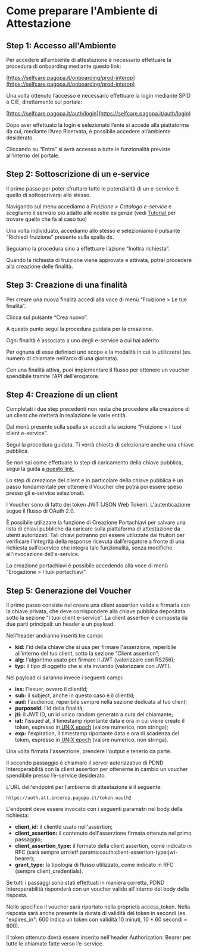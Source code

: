 # Come preparare l'Ambiente di Attestazione

## Step 1: Accesso all'Ambiente

Per accedere all’ambiente di attestazione è necessario effettuare la procedura di onboarding mediante questo link:

[https://selfcare.pagopa.it/onboarding/prod-interop](https://selfcare.pagopa.it/onboarding/prod-interop)

Una volta ottenuto l’accesso è necessario effettuare la login mediante SPID o CIE, direttamente sul portale:

[https://selfcare.pagopa.it/auth/login](https://selfcare.pagopa.it/auth/login)

Dopo aver effettuato la login e selezionato l’ente si accede alla piattatorma da cui, mediante l’Area Riservata, è possibile accedere all’ambiente desiderato.

Cliccando su “Entra” si avrà accesso a tutte le funzionalità previste all’interno del portale.

## Step 2: Sottoscrizione di un e-service

Il primo passo per poter sfruttare tutte le potenzialità di un e-service è quello di sottoscriversi allo stesso.

Navigando sul menu accediamo a _Fruizione > Catalogo e-service_ e scegliamo il servizio più adatto alle nostre esigenze (vedi [Tutorial ](broken-reference)per trovare quello che fa al caso tuo)

Una volta individuato, accediamo allo stesso e selezioniamo il pulsante “Richiedi fruizione” presente sulla spalla dx.

Seguiamo la procedura sino a effettuare l’azione “Inoltra richiesta”.

Quando la richiesta di fruizione viene approvata e attivata, potrai procedere alla creazione delle finalità.

## Step 3: Creazione di una finalità

Per creare una nuova finalità accedi alla voce di menù “Fruizione > Le tue finalità”.

Clicca sul pulsante “Crea nuovo”.

A questo punto segui la procedura guidata per la creazione.

Ogni finalità è associata a uno degli e-service a cui hai aderito.

Per ognuna di esse definisci uno scopo e la modalità in cui lo utilizzerai (es. numero di chiamate nell’arco di una giornata).

Con una finalità attiva, puoi implementare il flusso per ottenere un voucher spendibile tramite l'API dell'erogatore.

## Step 4: Creazione di un client

Completati i due step precedenti non resta che procedere alla creazione di un client che metterà in realazione le varie entità.

Dal menù presente sulla spalla sx accedi alla sezione “Fruizione > I tuoi client e-service”.

Segui la procedura guidata. Ti verrà chiesto di selezionare anche una chiave pubblica.

Se non sai come effettuare lo step di caricamento della chiave pubblica, segui la guida a[ questo link.](https://www.youtube.com/watch?v=q6zuJ2wn8vM\&list=PLZcD-ZoVxFzi1f2-taSdg7a3d2UQse3_Q\&index=11)

Lo step di creazione del client e in particolare della chiave pubblica è un passo fondamentale per ottenere il Voucher che potrà poi essere speso presso gli e-service selezionati.

I Voucher sono di fatto dei token JWT (JSON Web Token). L'autenticazione segue il flusso di OAuth 2.0.

È possibile utilizzare la funzione di Creazione Portachiavi per salvare una lista di chiavi pubbliche da caricare sulla piattaforma di attestazione da utenti autorizzati. Tali chiavi potranno poi essere utilizzate dai fruitori per verificare l’integrità della response ricevuta dall’erogatore a fronte di una richiesta sull’eservice che integra tale funzionalità, senza modifiche all'invocazione dell'e-service.

La creazione portachiavi è possibile accedendo alla voce di menù “Erogazione > I tuoi portachiavi”.



## Step 5: Generazione del Voucher

Il primo passo consiste nel creare una client assertion valida e firmarla con la chiave privata, che deve corrispondere alla chiave pubblica depositata sotto la sezione “I tuoi client e-service”. La client assertion è composta da due parti principali: un header e un payload.

Nell'header andranno inseriti tre campi:

* **kid:** l'id della chiave che si usa per firmare l'asserzione, reperibile all’interno del tuo client, sotto la sezione “Client assertion”;
* **alg:** l'algoritmo usato per firmare il JWT (valorizzare con RS256);
* **typ:** il tipo di oggetto che si sta inviando (valorizzare con JWT).

Nel payload ci saranno invece i seguenti campi:

* **iss:** l'issuer, ovvero il clientId;
* **sub:** il subject, anche in questo caso è il clientId;
* **aud:** l'audience, reperibile sempre nella sezione dedicata al tuo client;
* **purposeId:** l’id della finalità;
* **jti:** il JWT ID, un id unico random generato a cura del chiamante;
* **iat:** l'issued at, il timestamp riportante data e ora in cui viene creato il token, espresso in[ UNIX epoch](https://datatracker.ietf.org/doc/html/rfc3339) (valore numerico, non stringa);
* **exp:** l'expiration, il timestamp riportante data e ora di scadenza del token, espresso in[ UNIX epoch](https://datatracker.ietf.org/doc/html/rfc3339) (valore numerico, non stringa).

Una volta firmata l'asserzione, prendere l'output e tenerlo da parte.

Il secondo passaggio è chiamare il server autorizzativo di PDND Interoperabilità con la client assertion per ottenerne in cambio un voucher spendibile presso l’e-service desiderato.

L'URL dell'endpoint per l’ambiente di attestazione è il seguente:

`https://auth.att.interop.pagopa.it/token.oauth2`

L'endpoint deve essere invocato con i seguenti parametri nel body della richiesta:

* **client\_id:** il clientId usato nell'assertion;
* **client\_assertion:** il contenuto dell'asserzione firmata ottenuta nel primo passaggio;
* **client\_assertion\_type:** il formato della client assertion, come indicato in RFC (sarà sempre urn:ietf:params:oauth:client-assertion-type:jwt-bearer);
* **grant\_type:** la tipologia di flusso utilizzato, come indicato in RFC (sempre client\_credentials).

Se tutti i passaggi sono stati effettuati in maniera corretta, PDND Interoperabilità risponderà con un voucher valido all'interno del body della risposta.

Nello specifico il voucher sarà riportato nella proprietà access\_token. Nella risposta sarà anche presente la durata di validità del token in secondi (es. "expires\_in": 600 indica un token con validità 10 minuti, 10 \* 60 secondi = 600).

Il token ottenuto dovrà essere inserito nell'header Authorization: Bearer per tutte le chiamate fatte verso l’e-service.








